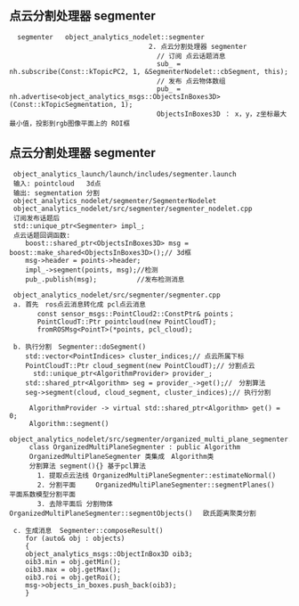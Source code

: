 ##  点云分割处理器 segmenter

      segmenter   object_analytics_nodelet::segmenter
                                       2. 点云分割处理器 segmenter
                                         // 订阅 点云话题消息
                                         sub_ = nh.subscribe(Const::kTopicPC2, 1, &SegmenterNodelet::cbSegment, this);
                                         // 发布 点云物体数组
                                         pub_ = nh.advertise<object_analytics_msgs::ObjectsInBoxes3D>(Const::kTopicSegmentation, 1);
                                         ObjectsInBoxes3D ： x，y，z坐标最大最小值，投影到rgb图像平面上的 ROI框
##   点云分割处理器 segmenter
     object_analytics_launch/launch/includes/segmenter.launch
     输入: pointcloud   3d点
     输出: segmentation 分割
     object_analytics_nodelet/segmenter/SegmenterNodelet 
     object_analytics_nodelet/src/segmenter/segmenter_nodelet.cpp
     订阅发布话题后
     std::unique_ptr<Segmenter> impl_;
     点云话题回调函数:
        boost::shared_ptr<ObjectsInBoxes3D> msg = boost::make_shared<ObjectsInBoxes3D>();// 3d框
        msg->header = points->header;
        impl_->segment(points, msg);//检测
        pub_.publish(msg);          //发布检测消息
        
     object_analytics_nodelet/src/segmenter/segmenter.cpp
     a. 首先　ros点云消息转化成 pcl点云消息
           const sensor_msgs::PointCloud2::ConstPtr& points；
           PointCloudT::Ptr pointcloud(new PointCloudT);
           fromROSMsg<PointT>(*points, pcl_cloud);
           
     b. 执行分割　Segmenter::doSegment()
        std::vector<PointIndices> cluster_indices;// 点云所属下标
        PointCloudT::Ptr cloud_segment(new PointCloudT);// 分割点云
          std::unique_ptr<AlgorithmProvider> provider_;
        std::shared_ptr<Algorithm> seg = provider_->get();//　分割算法
        seg->segment(cloud, cloud_segment, cluster_indices);// 执行分割
        
         AlgorithmProvider -> virtual std::shared_ptr<Algorithm> get() = 0;
         Algorithm::segment()
         object_analytics_nodelet/src/segmenter/organized_multi_plane_segmenter.cpp
         class OrganizedMultiPlaneSegmenter : public Algorithm
         OrganizedMultiPlaneSegmenter 类集成　Algorithm类
         分割算法 segment(){} 基于pcl算法
           1. 提取点云法线 OrganizedMultiPlaneSegmenter::estimateNormal()
           2. 分割平面     OrganizedMultiPlaneSegmenter::segmentPlanes()           平面系数模型分割平面
           3. 去除平面后 分割物体  OrganizedMultiPlaneSegmenter::segmentObjects() 　欧氏距离聚类分割
         
     c. 生成消息  Segmenter::composeResult()
        for (auto& obj : objects)
        {
        object_analytics_msgs::ObjectInBox3D oib3;
        oib3.min = obj.getMin();
        oib3.max = obj.getMax();
        oib3.roi = obj.getRoi();
        msg->objects_in_boxes.push_back(oib3);
        }
        
